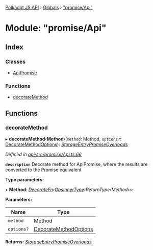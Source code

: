 [Polkadot JS API](../README.md) › [Globals](../globals.md) › ["promise/Api"](_promise_api_.md)

# Module: "promise/Api"

## Index

### Classes

* [ApiPromise](../classes/_promise_api_.apipromise.md)

### Functions

* [decorateMethod](_promise_api_.md#decoratemethod)

## Functions

###  decorateMethod

▸ **decorateMethod**‹**Method**›(`method`: Method, `options?`: [DecorateMethodOptions](../interfaces/_types_base_.decoratemethodoptions.md)): *[StorageEntryPromiseOverloads](../interfaces/_types_storage_.storageentrypromiseoverloads.md)*

*Defined in [api/src/promise/Api.ts:66](https://github.com/polkadot-js/api/blob/b4306cb60a/packages/api/src/promise/Api.ts#L66)*

**`description`** Decorate method for ApiPromise, where the results are converted to the Promise equivalent

**Type parameters:**

▪ **Method**: *[DecorateFn](_types_base_.md#decoratefn)‹[ObsInnerType](_types_base_.md#obsinnertype)‹ReturnType‹Method›››*

**Parameters:**

Name | Type |
------ | ------ |
`method` | Method |
`options?` | [DecorateMethodOptions](../interfaces/_types_base_.decoratemethodoptions.md) |

**Returns:** *[StorageEntryPromiseOverloads](../interfaces/_types_storage_.storageentrypromiseoverloads.md)*
